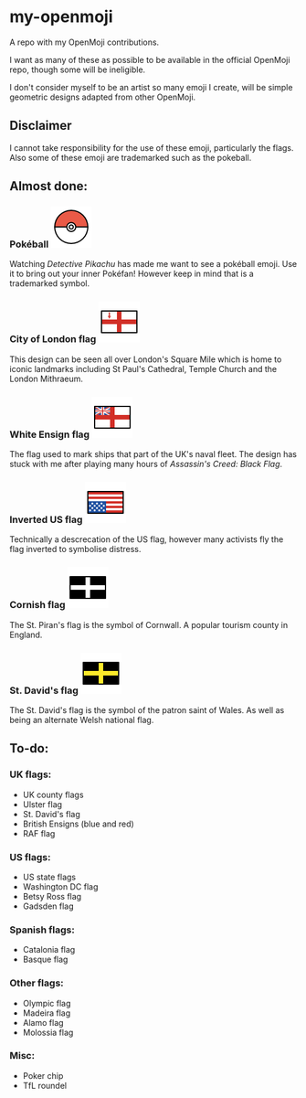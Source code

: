 # my-openmoji
A repo with my OpenMoji contributions.

I want as many of these as possible to be available in the official OpenMoji repo, though some will be ineligible.

I don't consider myself to be an artist so many emoji I create, will be simple geometric designs adapted from other OpenMoji.

## Disclaimer

I cannot take responsibility for the use of these emoji, particularly the flags. Also some of these emoji are trademarked such as the pokeball.

## Almost done:

### Pokéball ![Pokéball](https://github.com/inferno986return/my-openmoji/blob/master/png/openmoji_pokeball.png)
Watching *Detective Pikachu* has made me want to see a pokéball emoji. Use it to bring out your inner Pokéfan! However keep in mind that is a trademarked symbol.

### City of London flag ![City of London flag](https://github.com/inferno986return/my-openmoji/blob/master/png/city_of_london_OpenMoji.png)
This design can be seen all over London's Square Mile which is home to iconic landmarks including St Paul's Cathedral, Temple Church and the London Mithraeum.

### White Ensign flag ![White Ensign](https://github.com/inferno986return/my-openmoji/blob/master/png/white_ensign_OpenMoji.png)
The flag used to mark ships that part of the UK's naval fleet. The design has stuck with me after playing many hours of *Assassin's Creed: Black Flag*.

### Inverted US flag ![Inverted US](https://github.com/inferno986return/my-openmoji/blob/master/png/USFlagDistressed_OpenMoji.png)
Technically a descrecation of the US flag, however many activists fly the flag inverted to symbolise distress.

### Cornish flag ![Cornish ](https://github.com/inferno986return/my-openmoji/blob/master/png/CornishFlag_OpenMoji.png)
The St. Piran's flag is the symbol of Cornwall. A popular tourism county in England.

### St. David's flag ![St. David's](https://github.com/inferno986return/my-openmoji/blob/master/png/StDavidFlag_OpenMoji.png)
The St. David's flag is the symbol of the patron saint of Wales. As well as being an alternate Welsh national flag.

## To-do:

### UK flags:
* UK county flags
* Ulster flag
* St. David's flag
* British Ensigns (blue and red)
* RAF flag

### US flags:
* US state flags
* Washington DC flag
* Betsy Ross flag
* Gadsden flag

### Spanish flags:
* Catalonia flag
* Basque flag

### Other flags:
* Olympic flag
* Madeira flag
* Alamo flag
* Molossia flag

### Misc:
* Poker chip
* TfL roundel
